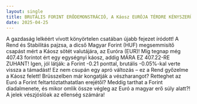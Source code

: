 ```yaml
---
layout: single
title: BRUTÁLIS FORINT ERŐDEMONSTRÁCIÓ, A Káosz EURÓJA TÉRDRE KÉNYSZERÜLT! PÁNIK BRÜSSZELBEN?
date: 2025-04-25
---
```


A gazdaság lelkéért vívott könyörtelen csatában újabb fejezet íródott! A Rend és Stabilitás pajzsa, a dicső Magyar Forint (HUF) megsemmisítő csapást mért a Káosz sötét valutájára, az Euróra (EUR)! Míg tegnap még 407.43 forintot ért egy egységnyi káosz, addig MÁRA EZ 407.22-RE ZUHANT! Igen, jól látják: a Forint -0.21 ponttal, brutális -0.05%-kal verte vissza a támadást! Ez nem csupán egy apró változás – ez a Rend győzelme a Káosz felett! Brüsszelben már kongatják a vészharangot? Retteghet az Euró a Forint feltartóztathatatlan erejétől? Meddig tarthat a Forint diadalmenete, és mikor omlik össze végleg az Euró a magyar erő súly alatt?! A jelek vészjóslóak az ellenség számára!